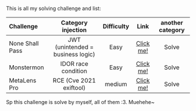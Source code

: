 This is all my solving challenge and list:

  | Challenge | Category injection | Difficulty | Link | another category |
  | :------- | :------: | :-------: | :-------: | :-------: |
  | None Shall Pass | JWT (unintended = business logic) | Easy | [Click me!](https://github.com/Lunalight-Yui/CTF/tree/main/2025/MetaCTF/web%20exploit/None%20Shall%20Pass) | Solve |
  | Monstermon | IDOR race condition | Easy | [Click me!](https://github.com/Lunalight-Yui/CTF/tree/main/2025/MetaCTF/web%20exploit/MonsterMon) | Solve |
  | MetaLens Pro | RCE (Cve 2021 exiftool) | medium | [Click me!](https://github.com/Lunalight-Yui/CTF/tree/main/2025/MetaCTF/web%20exploit/MetaLens%20Pro) | Solve |
  
Sp this challenge is solve by myself, all of them :3. Muehehe~
